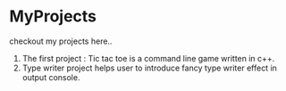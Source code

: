 # MyProjects
checkout my projects here..

1. The first project : Tic tac toe is a command line game written in c++.
2. Type writer project helps user to introduce fancy type writer effect in output console.
